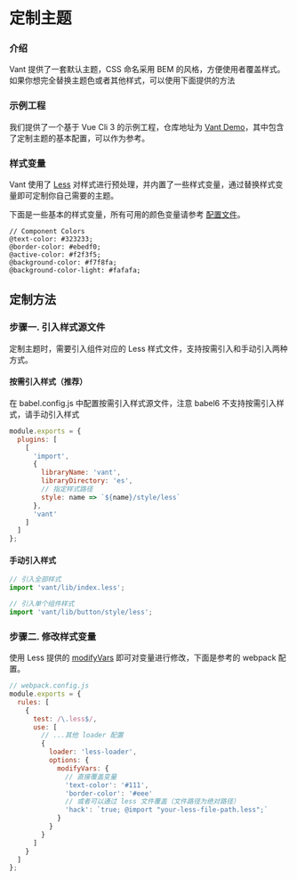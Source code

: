 # 定制主题

### 介绍

Vant 提供了一套默认主题，CSS 命名采用 BEM 的风格，方便使用者覆盖样式。如果你想完全替换主题色或者其他样式，可以使用下面提供的方法

### 示例工程

我们提供了一个基于 Vue Cli 3 的示例工程，仓库地址为 [Vant Demo](https://github.com/youzan/vant-demo)，其中包含了定制主题的基本配置，可以作为参考。

### 样式变量

Vant 使用了 [Less](http://lesscss.org/) 对样式进行预处理，并内置了一些样式变量，通过替换样式变量即可定制你自己需要的主题。

下面是一些基本的样式变量，所有可用的颜色变量请参考 [配置文件](https://github.com/youzan/vant/blob/dev/src/style/var.less)。

```less
// Component Colors
@text-color: #323233;
@border-color: #ebedf0;
@active-color: #f2f3f5;
@background-color: #f7f8fa;
@background-color-light: #fafafa;
```

## 定制方法

### 步骤一. 引入样式源文件

定制主题时，需要引入组件对应的 Less 样式文件，支持按需引入和手动引入两种方式。

#### 按需引入样式（推荐）

在 babel.config.js 中配置按需引入样式源文件，注意 babel6 不支持按需引入样式，请手动引入样式

```js
module.exports = {
  plugins: [
    [
      'import',
      {
        libraryName: 'vant',
        libraryDirectory: 'es',
        // 指定样式路径
        style: name => `${name}/style/less`
      },
      'vant'
    ]
  ]
};
```

#### 手动引入样式

```js
// 引入全部样式
import 'vant/lib/index.less';

// 引入单个组件样式
import 'vant/lib/button/style/less';
```

### 步骤二. 修改样式变量

使用 Less 提供的 [modifyVars](http://lesscss.org/usage/#using-less-in-the-browser-modify-variables) 即可对变量进行修改，下面是参考的 webpack 配置。

```js
// webpack.config.js
module.exports = {
  rules: [
    {
      test: /\.less$/,
      use: [
        // ...其他 loader 配置
        {
          loader: 'less-loader',
          options: {
            modifyVars: {
              // 直接覆盖变量
              'text-color': '#111',
              'border-color': '#eee'
              // 或者可以通过 less 文件覆盖（文件路径为绝对路径）
              'hack': `true; @import "your-less-file-path.less";`
            }
          }
        }
      ]
    }
  ]
};
```
